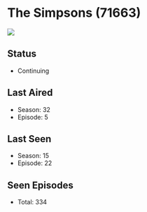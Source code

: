 # The Simpsons (71663)

<img src="https://dg31sz3gwrwan.cloudfront.net/poster/71663/952849-0-optimized.jpg" />

## Status
* Continuing
## Last Aired
* Season: 32
* Episode: 5
## Last Seen
* Season: 15
* Episode: 22
## Seen Episodes
* Total: 334
